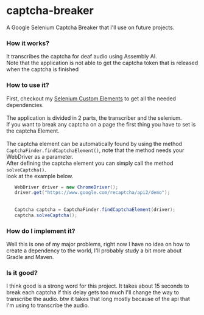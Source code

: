 # captcha-breaker
A Google Selenium Captcha Breaker that I'll use on future projects.

### How it works?
It transcribes the captcha for deaf audio using Assembly AI.
<br>
Note that the application is not able to get the captcha token that is released when the captcha is 
finished

### How to use it?

First, checkout my [Selenium Custom Elements](https://github.com/seujorgenochurras/selenium-custom-elements) to get all the needed dependencies. <br><br>
The application is divided in 2 parts, the transcriber and the selenium. <br>
If you want to break any captcha on a page the first thing you have to set is the 
captcha Element.
<br><br>The captcha element can be automatically found by using the method `CaptchaFinder.findCaptchaElement()`,
note that the method needs your WebDriver as a parameter.
<br>
After defining the captcha element you can simply call the method `solveCaptcha()`.
<br>
look at the example below.

    
```java
   WebDriver driver = new ChromeDriver();
   driver.get("https://www.google.com/recaptcha/api2/demo");
   
   
   Captcha captcha = CaptchaFinder.findCaptchaElement(driver);
   captcha.solveCaptcha();
```
### How do I implement it?
Well this is one of my major problems, right now I have no idea on 
how to create a dependency to the world,
I'll probably study a bit more about Gradle and Maven.

### Is it good?
I think good is a strong word for this project.
It takes about 15 seconds to break each captcha
if this delay gets too much I'll change the way to transcribe the audio.
btw it takes that long mostly because of the api that I'm using 
to transcribe the audio.

